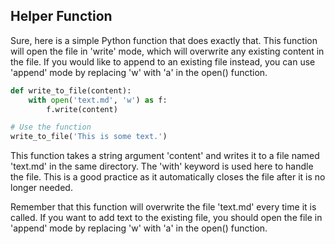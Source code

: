 ## Helper Function 
Sure, here is a simple Python function that does exactly that. This function will open the file in 'write' mode, which will overwrite any existing content in the file. If you would like to append to an existing file instead, you can use 'append' mode by replacing 'w' with 'a' in the open() function.

```python
def write_to_file(content):
    with open('text.md', 'w') as f:
        f.write(content)

# Use the function
write_to_file('This is some text.')
```

This function takes a string argument 'content' and writes it to a file named 'text.md' in the same directory. The 'with' keyword is used here to handle the file. This is a good practice as it automatically closes the file after it is no longer needed.

Remember that this function will overwrite the file 'text.md' every time it is called. If you want to add text to the existing file, you should open the file in 'append' mode by replacing 'w' with 'a' in the open() function.
